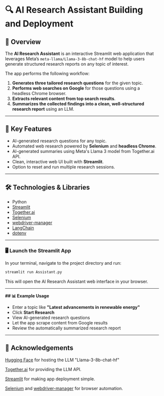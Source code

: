 # 🔍 AI Research Assistant Building and Deployment

## 📌 Overview

The **AI Research Assistant** is an interactive Streamlit web application that leverages Meta’s `meta-llama/Llama-3-8b-chat-hf` model to help users generate structured research reports on any topic of interest.  

The app performs the following workflow:
1. **Generates three tailored research questions** for the given topic.
2. **Performs web searches on Google** for those questions using a headless Chrome browser.
3. **Extracts relevant content from top search results**.
4. **Summarizes the collected findings into a clean, well-structured research report** using an LLM.

---

## 🚀 Key Features

- AI-generated research questions for any topic.
- Automated web research powered by **Selenium** and **headless Chrome**.
- AI-generated summaries using Meta's Llama 3 model from Together.ai API.
- Clean, interactive web UI built with **Streamlit**.
- Option to reset and run multiple research sessions.

---

## 🛠️ Technologies & Libraries

- Python
- [Streamlit](https://streamlit.io/)
- [Together.ai](https://www.together.ai/)
- [Selenium](https://selenium.dev/)
- [webdriver-manager](https://github.com/SergeyPirogov/webdriver_manager)
- [LangChain](https://python.langchain.com/)
- [dotenv](https://pypi.org/project/python-dotenv/)

---

### 🖥️ Launch the Streamlit App

In your terminal, navigate to the project directory and run:

```bash
streamlit run Assistant.py
```

This will open the AI Research Assistant web interface in your browser.

---

**## 📊 Example Usage**

- Enter a topic like **"Latest advancements in renewable energy"**
- Click **Start Research**
- View AI-generated research questions
- Let the app scrape content from Google results
- Review the automatically summarized research report

---

## 📣 Acknowledgements

[Hugging Face](https://huggingface.co) for hosting the LLM "Llama-3-8b-chat-hf"

[Together.ai](https://together.ai) for providing the LLM API.

[Streamlit](https://streamlit.io) for making app deployment simple.

[Selenium](https://www.selenium.dev) and [webdriver-manager](https://github.com/SergeyPirogov/webdriver_manager) for browser automation.


